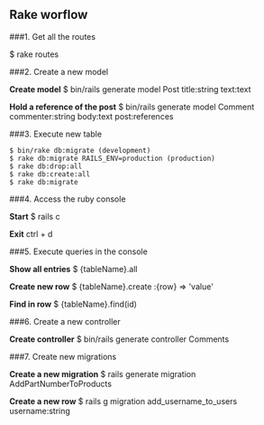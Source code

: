 Rake worflow
------------

###1. Get all the routes

$ rake routes

###2. Create a new model

**Create model**
    $ bin/rails generate model Post title:string text:text

**Hold a reference of the post**
    $ bin/rails generate model Comment commenter:string body:text post:references

###3. Execute new table

    $ bin/rake db:migrate (development)
    $ rake db:migrate RAILS_ENV=production (production)
    $ rake db:drop:all
    $ rake db:create:all
    $ rake db:migrate

###4. Access the ruby console

**Start**
    $ rails c

**Exit**
    ctrl + d

###5. Execute queries in the console

**Show all entries**
    $ {tableName}.all

**Create new row**
    $ {tableName}.create :{row} => 'value'

**Find in row**
    $ {tableName}.find(id)

###6. Create a new controller

**Create controller**
    $ bin/rails generate controller Comments

###7. Create new migrations

**Create a new migration**
    $ rails generate migration AddPartNumberToProducts

**Create a new row**
    $ rails g migration add_username_to_users username:string
